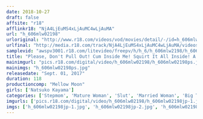 ```yaml
---
date: 2018-10-27
draft: false
affsite: "r18"
afflinkr18: "NjA4LjEuMS4xLjAuMC4wLjAuMA"
url: "h_606mlw02198"
urloriginal: "http://www.r18.com/videos/vod/movies/detail/-/id=h_606mlw02198"
urlfinal: "http://media.r18.com/track/NjA4LjEuMS4xLjAuMC4wLjAuMA/videos/vod/movies/detail/-/id=h_606mlw02198"
samplevid: "awspv3001.r18.com/litevideo/freepv/h/h_6/h_606mlw2198/h_606mlw2198_dmb_w.mp4"
title: "Please, Don't Pull Out! Cum Inside Me! Squirt It All Inside! A Hot And Horny Forty-Something Stepmom Natsuko Kayama"
mainimgurl: "pics.r18.com/digital/video/h_606mlw02198/h_606mlw02198ps.jpg"
mainimgs: "h_606mlw02198ps.jpg"
releasedate: "Sept. 01, 2017"
duration: 118
productioncomp: "Mellow Moon"
girls: ['Natsuko Kayama']
categories: ['Stepmom', 'Mature Woman', 'Slut', 'Married Woman', 'Big Tits', 'Chubby', 'Featured Actress', 'Cheating Wife', 'Drama', 'Creampie']
imgurls: ['pics.r18.com/digital/video/h_606mlw02198/h_606mlw02198jp-1.jpg', 'pics.r18.com/digital/video/h_606mlw02198/h_606mlw02198jp-2.jpg', 'pics.r18.com/digital/video/h_606mlw02198/h_606mlw02198jp-3.jpg', 'pics.r18.com/digital/video/h_606mlw02198/h_606mlw02198jp-4.jpg', 'pics.r18.com/digital/video/h_606mlw02198/h_606mlw02198jp-5.jpg', 'pics.r18.com/digital/video/h_606mlw02198/h_606mlw02198jp-6.jpg', 'pics.r18.com/digital/video/h_606mlw02198/h_606mlw02198jp-7.jpg', 'pics.r18.com/digital/video/h_606mlw02198/h_606mlw02198jp-8.jpg', 'pics.r18.com/digital/video/h_606mlw02198/h_606mlw02198jp-9.jpg', 'pics.r18.com/digital/video/h_606mlw02198/h_606mlw02198jp-10.jpg', 'pics.r18.com/digital/video/h_606mlw02198/h_606mlw02198jp-11.jpg', 'pics.r18.com/digital/video/h_606mlw02198/h_606mlw02198jp-12.jpg', 'pics.r18.com/digital/video/h_606mlw02198/h_606mlw02198jp-13.jpg', 'pics.r18.com/digital/video/h_606mlw02198/h_606mlw02198jp-14.jpg', 'pics.r18.com/digital/video/h_606mlw02198/h_606mlw02198jp-15.jpg', 'pics.r18.com/digital/video/h_606mlw02198/h_606mlw02198jp-16.jpg', 'pics.r18.com/digital/video/h_606mlw02198/h_606mlw02198jp-17.jpg', 'pics.r18.com/digital/video/h_606mlw02198/h_606mlw02198jp-18.jpg', 'pics.r18.com/digital/video/h_606mlw02198/h_606mlw02198jp-19.jpg', 'pics.r18.com/digital/video/h_606mlw02198/h_606mlw02198jp-20.jpg']
imgs: ['h_606mlw02198jp-1.jpg', 'h_606mlw02198jp-2.jpg', 'h_606mlw02198jp-3.jpg', 'h_606mlw02198jp-4.jpg', 'h_606mlw02198jp-5.jpg', 'h_606mlw02198jp-6.jpg', 'h_606mlw02198jp-7.jpg', 'h_606mlw02198jp-8.jpg', 'h_606mlw02198jp-9.jpg', 'h_606mlw02198jp-10.jpg', 'h_606mlw02198jp-11.jpg', 'h_606mlw02198jp-12.jpg', 'h_606mlw02198jp-13.jpg', 'h_606mlw02198jp-14.jpg', 'h_606mlw02198jp-15.jpg', 'h_606mlw02198jp-16.jpg', 'h_606mlw02198jp-17.jpg', 'h_606mlw02198jp-18.jpg', 'h_606mlw02198jp-19.jpg', 'h_606mlw02198jp-20.jpg']
---
```

